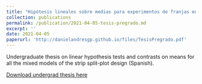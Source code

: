 ```yaml
---
title: "Hipótesis lineales sobre medias para experimentos de franjas en parcelas divididas"
collection: publications
permalink: /publication/2021-04-05-tesis-pregrado.md
excerpt: ''
date: 2021-04-05
paperurl: 'http://danielandresgp.github.io/files/TesisPregrado.pdf'
---
```

Undergraduate thesis on linear hypothesis tests and contrasts on means for all the mixed models of the strip split-plot design (Spanish).

[Download undergrad thesis here](http://danielandresgp.github.io/files/TesisPregrado.pdf)

